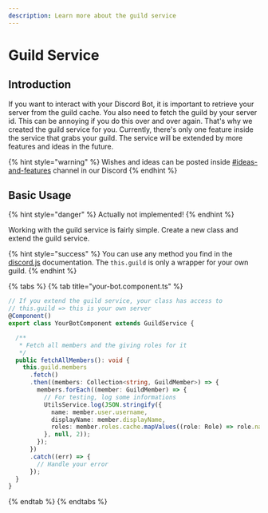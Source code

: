 ```yaml
---
description: Learn more about the guild service
---
```


# Guild Service

## Introduction

If you want to interact with your Discord Bot, it is important to retrieve your server from the guild cache. You also need to fetch the guild by your server id. This can be annoying if you do this over and over again. That's why we created the guild service for you. Currently, there's only one feature inside the service that grabs your guild. The service will be extended by more features and ideas in the future.

{% hint style="warning" %}
Wishes and ideas can be posted inside [\#ideas-and-features](https://discord.gg/xNFaVN4asB) channel in our Discord
{% endhint %}

## Basic Usage

{% hint style="danger" %}
Actually not implemented!
{% endhint %}

Working with the guild service is fairly simple. Create a new class and extend the guild service.

{% hint style="success" %}
You can use any method you find in the [discord.js](https://discord.js.org/#/docs/main/stable/general/welcome) documentation. The `this.guild` is only a wrapper for your own guild.
{% endhint %}

{% tabs %}
{% tab title="your-bot.component.ts" %}
```typescript
// If you extend the guild service, your class has access to
// this.guild => this is your own server
@Component()
export class YourBotComponent extends GuildService {

  /**
   * Fetch all members and the giving roles for it
   */
  public fetchAllMembers(): void {
    this.guild.members
      .fetch()
      .then((members: Collection<string, GuildMember>) => {
        members.forEach((member: GuildMember) => {
          // For testing, log some informations
          UtilsService.log(JSON.stringify({
            name: member.user.username,
            displayName: member.displayName,
            roles: member.roles.cache.mapValues((role: Role) => role.name)
          }, null, 2));
        });
      })
      .catch((err) => {
        // Handle your error
      });
  }
}
```
{% endtab %}
{% endtabs %}

